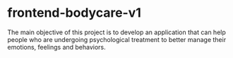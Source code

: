 # frontend-bodycare-v1
The main objective of this project is to develop an application that can help people who are undergoing psychological treatment to better manage their emotions, feelings and behaviors.
